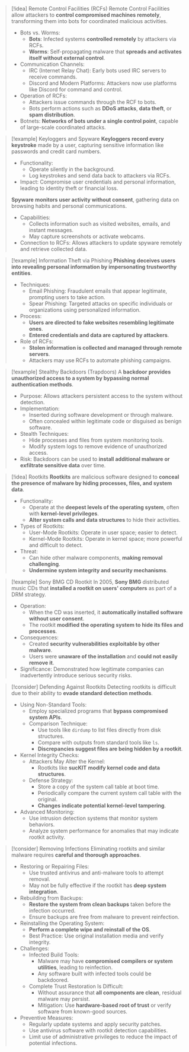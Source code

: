 > [!idea] Remote Control Facilities (RCFs)
> Remote Control Facilities allow attackers to **control compromised machines remotely**, transforming them into bots for coordinated malicious activities.
> - Bots vs. Worms:
>   - **Bots**: Infected systems **controlled remotely** by attackers via RCFs.
>   - **Worms**: Self-propagating malware that **spreads and activates itself without external control**.
> - Communication Channels:
>   - IRC (Internet Relay Chat): Early bots used IRC servers to receive commands.
>   - Discord and Modern Platforms: Attackers now use platforms like Discord for command and control.
> - Operation of RCFs:
>   - Attackers issue commands through the RCF to bots.
>   - Bots perform actions such as **DDoS attacks**, **data theft**, or **spam distribution**.
> - Botnets: **Networks of bots under a single control point**, capable of large-scale coordinated attacks.

> [!example] Keyloggers and Spyware
> **Keyloggers** **record every keystroke** made by a user, capturing sensitive information like passwords and credit card numbers.
> - Functionality:
>   - Operate silently in the background.
>   - Log keystrokes and send data back to attackers via RCFs.
> - Impact: Compromise user credentials and personal information, leading to identity theft or financial loss.
>
> **Spyware** **monitors user activity without consent**, gathering data on browsing habits and personal communications.
> - Capabilities:
>   - Collects information such as visited websites, emails, and instant messages.
>   - May capture screenshots or activate webcams.
> - Connection to RCFs: Allows attackers to update spyware remotely and retrieve collected data.

> [!example] Information Theft via Phishing
> **Phishing** **deceives users into revealing personal information by impersonating trustworthy entities**.
> - Techniques:
>   - Email Phishing: Fraudulent emails that appear legitimate, prompting users to take action.
>   - Spear Phishing: Targeted attacks on specific individuals or organizations using personalized information.
> - Process:
>   - **Users are directed to fake websites resembling legitimate ones**.
>   - **Entered credentials and data are captured by attackers**.
> - Role of RCFs:
>   - **Stolen information is collected and managed through remote servers**.
>   - Attackers may use RCFs to automate phishing campaigns.

> [!example] Stealthy Backdoors (Trapdoors)
> A **backdoor** **provides unauthorized access to a system by bypassing normal authentication methods**.
> - Purpose: Allows attackers persistent access to the system without detection.
> - Implementation:
>   - Inserted during software development or through malware.
>   - Often concealed within legitimate code or disguised as benign software.
> - Stealth Techniques:
>   - Hide processes and files from system monitoring tools.
>   - Modify system logs to remove evidence of unauthorized access.
> - Risk: Backdoors can be used to **install additional malware or exfiltrate sensitive data** over time.

> [!idea] Rootkits
> **Rootkits** are malicious software designed to **conceal the presence of malware by hiding processes, files, and system data**.
> - Functionality:
>   - Operate at the **deepest levels of the operating system**, often with **kernel-level privileges**.
>   - **Alter system calls and data structures** to hide their activities.
> - Types of Rootkits:
>   - User-Mode Rootkits: Operate in user space; easier to detect.
>   - Kernel-Mode Rootkits: Operate in kernel space; more powerful and difficult to detect.
> - Threat:
>   - Can hide other malware components, **making removal challenging**.
>   - **Undermine system integrity and security mechanisms**.

> [!example] Sony BMG CD Rootkit
> In 2005, **Sony BMG** distributed music CDs that **installed a rootkit on users' computers** as part of a DRM strategy.
> - Operation:
>   - When the CD was inserted, it **automatically installed software without user consent**.
>   - The rootkit **modified the operating system to hide its files and processes**.
> - Consequences:
>   - Created **security vulnerabilities exploitable by other malware**.
>   - Users were **unaware of the installation** and **could not easily remove it**.
> - Significance: Demonstrated how legitimate companies can inadvertently introduce serious security risks.

> [!consider] Defending Against Rootkits
> Detecting rootkits is difficult due to their ability to **evade standard detection methods**.
> - Using Non-Standard Tools:
>   - Employ specialized programs that **bypass compromised system APIs**.
>   - Comparison Technique:
>     - Use tools like `dirdump` to list files directly from disk structures.
>     - Compare with outputs from standard tools like `ls`.
>     - **Discrepancies suggest files are being hidden by a rootkit**.
> - Kernel Integrity Checks:
>   - Attackers May Alter the Kernel:
>     - Rootkits like **sucKIT** **modify kernel code and data structures**.
>   - Defense Strategy:
>     - Store a copy of the system call table at boot time.
>     - Periodically compare the current system call table with the original.
>     - **Changes indicate potential kernel-level tampering**.
> - Advanced Monitoring:
>   - Use intrusion detection systems that monitor system behaviors.
>   - Analyze system performance for anomalies that may indicate rootkit activity.

> [!consider] Removing Infections
> Eliminating rootkits and similar malware requires **careful and thorough approaches**.
> - Restoring or Repairing Files:
>   - Use trusted antivirus and anti-malware tools to attempt removal.
>   - May not be fully effective if the rootkit has **deep system integration**.
> - Rebuilding from Backups:
>   - **Restore the system from clean backups** taken before the infection occurred.
>   - Ensure backups are free from malware to prevent reinfection.
> - Reinstalling the Operating System:
>   - **Perform a complete wipe and reinstall of the OS**.
>   - Best Practice: Use original installation media and verify integrity.
> - Challenges:
>   - Infected Build Tools:
>     - Malware may have **compromised compilers or system utilities**, leading to reinfection.
>     - Any software built with infected tools could be backdoored.
>   - Complete Trust Restoration Is Difficult:
>     - Without assurance that **all components are clean**, residual malware may persist.
>     - Mitigation: Use **hardware-based root of trust** or verify software from known-good sources.
> - Preventive Measures:
>   - Regularly update systems and apply security patches.
>   - Use antivirus software with rootkit detection capabilities.
>   - Limit use of administrative privileges to reduce the impact of potential infections.

